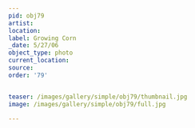```yaml
---
pid: obj79
artist: 
location: 
label: Growing Corn
_date: 5/27/06
object_type: photo
current_location: 
source: 
order: '79'


teaser: /images/gallery/simple/obj79/thumbnail.jpg
image: /images/gallery/simple/obj79/full.jpg
 
---
```

